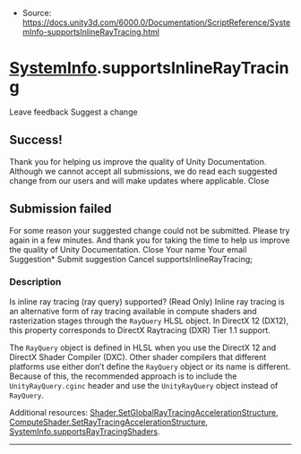 * Source: https://docs.unity3d.com/6000.0/Documentation/ScriptReference/SystemInfo-supportsInlineRayTracing.html

#  [SystemInfo](https://docs.unity3d.com/6000.0/Documentation/ScriptReference/SystemInfo.html).supportsInlineRayTracing
Leave feedback
Suggest a change
## Success!
Thank you for helping us improve the quality of Unity Documentation. Although we cannot accept all submissions, we do read each suggested change from our users and will make updates where applicable.
Close
## Submission failed
For some reason your suggested change could not be submitted. Please <a>try again</a> in a few minutes. And thank you for taking the time to help us improve the quality of Unity Documentation.
Close
Your name Your email Suggestion* Submit suggestion
Cancel
supportsInlineRayTracing; 
### Description
Is inline ray tracing (ray query) supported? (Read Only)
Inline ray tracing is an alternative form of ray tracing available in compute shaders and rasterization stages through the `RayQuery` HLSL object. In DirectX 12 (DX12), this property corresponds to DirectX Raytracing (DXR) Tier 1.1 support.  
  
The `RayQuery` object is defined in HLSL when you use the DirectX 12 and DirectX Shader Compiler (DXC). Other shader compilers that different platforms use either don’t define the `RayQuery` object or its name is different. Because of this, the recommended approach is to include the `UnityRayQuery.cginc` header and use the `UnityRayQuery` object instead of `RayQuery`.   
  
Additional resources: [Shader.SetGlobalRayTracingAccelerationStructure](https://docs.unity3d.com/6000.0/Documentation/ScriptReference/Shader.SetGlobalRayTracingAccelerationStructure.html), [ComputeShader.SetRayTracingAccelerationStructure](https://docs.unity3d.com/6000.0/Documentation/ScriptReference/ComputeShader.SetRayTracingAccelerationStructure.html), [SystemInfo.supportsRayTracingShaders](https://docs.unity3d.com/6000.0/Documentation/ScriptReference/SystemInfo-supportsRayTracingShaders.html).
* * *
